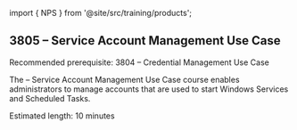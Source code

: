 import { NPS } from '@site/src/training/products';

## 3805 <NPS /> – Service Account Management Use Case

Recommended prerequisite: 3804 <NPS /> – Credential Management Use Case

The <NPS /> – Service Account Management  Use Case course enables administrators to manage accounts that are used to start Windows Services and Scheduled Tasks.

Estimated length: 10 minutes

